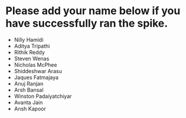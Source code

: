# Please add your name below if you have successfully ran the spike.

- Nilly Hamidi
- Aditya Tripathi
- Rithik Reddy
- Steven Wenas
- Nicholas McPhee
- Shiddeshwar Arasu
- Jaques Fatmajaya
- Anuj Ranjan
- Arsh Bansal
- Winston Padaiyatchiyar
- Avanta Jain
- Ansh Kapoor
